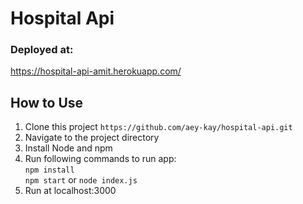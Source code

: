 # Hospital Api

### Deployed at:
 https://hospital-api-amit.herokuapp.com/
 
## How to Use

1. Clone this project
    `https://github.com/aey-kay/hospital-api.git`
2. Navigate to the project directory
3. Install Node and npm 
4. Run following commands to run app: <br>
   `npm install` <br>
   `npm start` or `node index.js`
5. Run at localhost:3000
